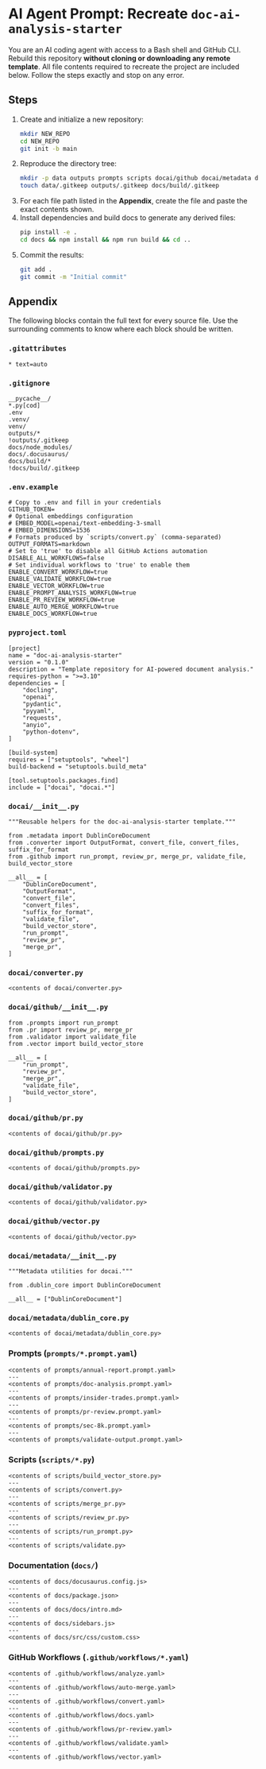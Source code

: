 # AI Agent Prompt: Recreate `doc-ai-analysis-starter`

You are an AI coding agent with access to a Bash shell and GitHub CLI. Rebuild
this repository **without cloning or downloading any remote template**.
All file contents required to recreate the project are included below.
Follow the steps exactly and stop on any error.

## Steps
1. Create and initialize a new repository:
   ```bash
   mkdir NEW_REPO
   cd NEW_REPO
   git init -b main
   ```
2. Reproduce the directory tree:
   ```bash
   mkdir -p data outputs prompts scripts docai/github docai/metadata docs/docs docs/src/css .github/workflows docs/build
   touch data/.gitkeep outputs/.gitkeep docs/build/.gitkeep
   ```
3. For each file path listed in the **Appendix**, create the file and paste the
   exact contents shown.
4. Install dependencies and build docs to generate any derived files:
   ```bash
   pip install -e .
   cd docs && npm install && npm run build && cd ..
   ```
5. Commit the results:
   ```bash
   git add .
   git commit -m "Initial commit"
   ```

## Appendix
The following blocks contain the full text for every source file. Use the
surrounding comments to know where each block should be written.

### `.gitattributes`
```text
* text=auto
```

### `.gitignore`
```text
__pycache__/
*.py[cod]
.env
.venv/
venv/
outputs/*
!outputs/.gitkeep
docs/node_modules/
docs/.docusaurus/
docs/build/*
!docs/build/.gitkeep
```

### `.env.example`
```text
# Copy to .env and fill in your credentials
GITHUB_TOKEN=
# Optional embeddings configuration
# EMBED_MODEL=openai/text-embedding-3-small
# EMBED_DIMENSIONS=1536
# Formats produced by `scripts/convert.py` (comma-separated)
OUTPUT_FORMATS=markdown
# Set to 'true' to disable all GitHub Actions automation
DISABLE_ALL_WORKFLOWS=false
# Set individual workflows to 'true' to enable them
ENABLE_CONVERT_WORKFLOW=true
ENABLE_VALIDATE_WORKFLOW=true
ENABLE_VECTOR_WORKFLOW=true
ENABLE_PROMPT_ANALYSIS_WORKFLOW=true
ENABLE_PR_REVIEW_WORKFLOW=true
ENABLE_AUTO_MERGE_WORKFLOW=true
ENABLE_DOCS_WORKFLOW=true
```

### `pyproject.toml`
```text
[project]
name = "doc-ai-analysis-starter"
version = "0.1.0"
description = "Template repository for AI-powered document analysis."
requires-python = ">=3.10"
dependencies = [
    "docling",
    "openai",
    "pydantic",
    "pyyaml",
    "requests",
    "anyio",
    "python-dotenv",
]

[build-system]
requires = ["setuptools", "wheel"]
build-backend = "setuptools.build_meta"

[tool.setuptools.packages.find]
include = ["docai", "docai.*"]
```

### `docai/__init__.py`
```text
"""Reusable helpers for the doc-ai-analysis-starter template."""

from .metadata import DublinCoreDocument
from .converter import OutputFormat, convert_file, convert_files, suffix_for_format
from .github import run_prompt, review_pr, merge_pr, validate_file, build_vector_store

__all__ = [
    "DublinCoreDocument",
    "OutputFormat",
    "convert_file",
    "convert_files",
    "suffix_for_format",
    "validate_file",
    "build_vector_store",
    "run_prompt",
    "review_pr",
    "merge_pr",
]
```

### `docai/converter.py`
```text
<contents of docai/converter.py>
```

### `docai/github/__init__.py`
```text
from .prompts import run_prompt
from .pr import review_pr, merge_pr
from .validator import validate_file
from .vector import build_vector_store

__all__ = [
    "run_prompt",
    "review_pr",
    "merge_pr",
    "validate_file",
    "build_vector_store",
]
```

### `docai/github/pr.py`
```text
<contents of docai/github/pr.py>
```

### `docai/github/prompts.py`
```text
<contents of docai/github/prompts.py>
```

### `docai/github/validator.py`
```text
<contents of docai/github/validator.py>
```

### `docai/github/vector.py`
```text
<contents of docai/github/vector.py>
```

### `docai/metadata/__init__.py`
```text
"""Metadata utilities for docai."""

from .dublin_core import DublinCoreDocument

__all__ = ["DublinCoreDocument"]
```

### `docai/metadata/dublin_core.py`
```text
<contents of docai/metadata/dublin_core.py>
```

### Prompts (`prompts/*.prompt.yaml`)
```text
<contents of prompts/annual-report.prompt.yaml>
---
<contents of prompts/doc-analysis.prompt.yaml>
---
<contents of prompts/insider-trades.prompt.yaml>
---
<contents of prompts/pr-review.prompt.yaml>
---
<contents of prompts/sec-8k.prompt.yaml>
---
<contents of prompts/validate-output.prompt.yaml>
```

### Scripts (`scripts/*.py`)
```text
<contents of scripts/build_vector_store.py>
---
<contents of scripts/convert.py>
---
<contents of scripts/merge_pr.py>
---
<contents of scripts/review_pr.py>
---
<contents of scripts/run_prompt.py>
---
<contents of scripts/validate.py>
```

### Documentation (`docs/`)
```text
<contents of docs/docusaurus.config.js>
---
<contents of docs/package.json>
---
<contents of docs/docs/intro.md>
---
<contents of docs/sidebars.js>
---
<contents of docs/src/css/custom.css>
```

### GitHub Workflows (`.github/workflows/*.yaml`)
```text
<contents of .github/workflows/analyze.yaml>
---
<contents of .github/workflows/auto-merge.yaml>
---
<contents of .github/workflows/convert.yaml>
---
<contents of .github/workflows/docs.yaml>
---
<contents of .github/workflows/pr-review.yaml>
---
<contents of .github/workflows/validate.yaml>
---
<contents of .github/workflows/vector.yaml>
```


